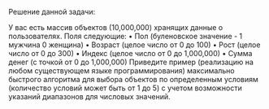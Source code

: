 Решение данной задачи:

У вас есть массив объектов (10,000,000) хранящих данные о пользователях. Поля
следующие:
• Пол (буленовское значение - 1 мужчина 0 женщина)
• Возраст (целое число от 0 до 100)
• Рост (целое число от 0 до 300)
• Индекс (целое число от 0 до 1,000,000)
• Сумма денег (с точкой от 0 до 1,000,000)
Приведите пример (реализацию на любом существующем языке
программирования) максимально быстрого алгоритма для выбора объектов по
определенным условиям (количество условий может быть от 1 до 5) с учетом
возможности указаний диапазонов для числовых значений. 